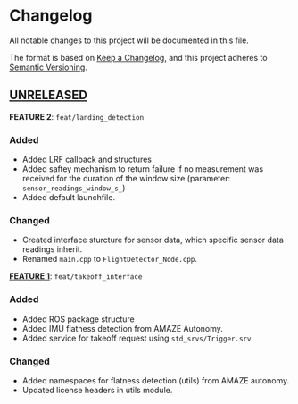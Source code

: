 # Changelog
All notable changes to this project will be documented in this file.

The format is based on [Keep a Changelog](https://keepachangelog.com/en/1.0.0/),
and this project adheres to [Semantic Versioning](https://semver.org/spec/v2.0.0.html).

## [UNRELEASED]
**FEATURE 2**: `feat/landing_detection`
### Added
- Added LRF callback and structures
- Added saftey mechanism to return failure if no measurement was received for the duration of the window size
(parameter: `sensor_readings_window_s_`)
- Added default launchfile.

### Changed
- Created interface sturcture for sensor data, which specific sensor data readings inherit.
- Renamed `main.cpp` to `FlightDetector_Node.cpp`.

**[FEATURE 1]**: `feat/takeoff_interface`
### Added
- Added ROS package structure
- Added IMU flatness detection from AMAZE Autonomy.
- Added service for takeoff request using `std_srvs/Trigger.srv`

### Changed
- Added namespaces for flatness detection (utils) from AMAZE autonomy.
- Updated license headers in utils module.

[Feature 1]: https://gitlab.aau.at/aau-cns/ros_pkgs/toland_flight/-/tree/07ee025c
[Unreleased]: https://gitlab.aau.at/aau-cns/ros_pkgs/toland_flight/-/compare/develop...main
